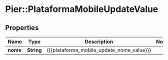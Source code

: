 # Pier::PlataformaMobileUpdateValue

## Properties
Name | Type | Description | Notes
------------ | ------------- | ------------- | -------------
**nome** | **String** | {{{plataforma_mobile_update_nome_value}}} | 



